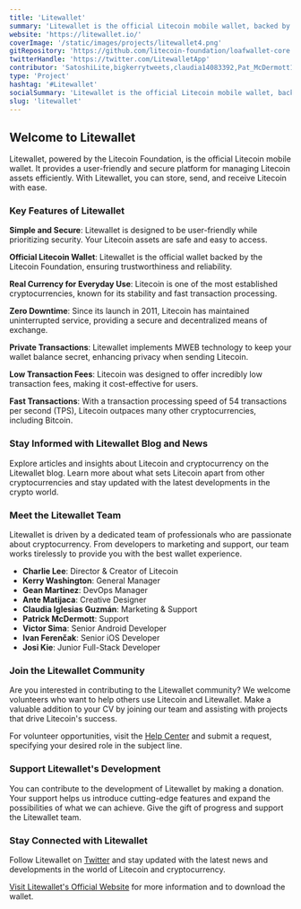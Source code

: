 ```yaml
---
title: 'Litewallet'
summary: 'Litewallet is the official Litecoin mobile wallet, backed by the Litecoin Foundation, offering a simple and secure way to manage Litecoin assets.'
website: 'https://litewallet.io/'
coverImage: '/static/images/projects/litewallet4.png'
gitRepository: 'https://github.com/litecoin-foundation/loafwallet-core'
twitterHandle: 'https://twitter.com/LitewalletApp'
contributor: 'SatoshiLite,bigkerrytweets,claudia14083392,Pat_McDermott17,ferencakIvan,josi_kie'
type: 'Project'
hashtag: '#Litewallet'
socialSummary: 'Litewallet is the official Litecoin mobile wallet, backed by the Litecoin Foundation, offering a simple and secure way to manage Litecoin assets.'
slug: 'litewallet'
---
```


## Welcome to Litewallet

Litewallet, powered by the Litecoin Foundation, is the official Litecoin mobile wallet. It provides a user-friendly and secure platform for managing Litecoin assets efficiently. With Litewallet, you can store, send, and receive Litecoin with ease.

### Key Features of Litewallet

**Simple and Secure**: Litewallet is designed to be user-friendly while prioritizing security. Your Litecoin assets are safe and easy to access.

**Official Litecoin Wallet**: Litewallet is the official wallet backed by the Litecoin Foundation, ensuring trustworthiness and reliability.

**Real Currency for Everyday Use**: Litecoin is one of the most established cryptocurrencies, known for its stability and fast transaction processing.

**Zero Downtime**: Since its launch in 2011, Litecoin has maintained uninterrupted service, providing a secure and decentralized means of exchange.

**Private Transactions**: Litewallet implements MWEB technology to keep your wallet balance secret, enhancing privacy when sending Litecoin.

**Low Transaction Fees**: Litecoin was designed to offer incredibly low transaction fees, making it cost-effective for users.

**Fast Transactions**: With a transaction processing speed of 54 transactions per second (TPS), Litecoin outpaces many other cryptocurrencies, including Bitcoin.

### Stay Informed with Litewallet Blog and News

Explore articles and insights about Litecoin and cryptocurrency on the Litewallet blog. Learn more about what sets Litecoin apart from other cryptocurrencies and stay updated with the latest developments in the crypto world.

### Meet the Litewallet Team

Litewallet is driven by a dedicated team of professionals who are passionate about cryptocurrency. From developers to marketing and support, our team works tirelessly to provide you with the best wallet experience.

- **Charlie Lee**: Director & Creator of Litecoin
- **Kerry Washington**: General Manager
- **Gean Martinez**: DevOps Manager
- **Ante Matijaca**: Creative Designer
- **Claudia Iglesias Guzmán**: Marketing & Support
- **Patrick McDermott**: Support
- **Victor Sima**: Senior Android Developer
- **Ivan Ferenčak**: Senior iOS Developer
- **Josi Kie**: Junior Full-Stack Developer

### Join the Litewallet Community

Are you interested in contributing to the Litewallet community? We welcome volunteers who want to help others use Litecoin and Litewallet. Make a valuable addition to your CV by joining our team and assisting with projects that drive Litecoin's success.

For volunteer opportunities, visit the [Help Center](https://litewallet.io/help-center) and submit a request, specifying your desired role in the subject line.

### Support Litewallet's Development

You can contribute to the development of Litewallet by making a donation. Your support helps us introduce cutting-edge features and expand the possibilities of what we can achieve. Give the gift of progress and support the Litewallet team.

### Stay Connected with Litewallet

Follow Litewallet on [Twitter](https://twitter.com/LitewalletApp) and stay updated with the latest news and developments in the world of Litecoin and cryptocurrency.

[Visit Litewallet's Official Website](https://litewallet.io/) for more information and to download the wallet.
